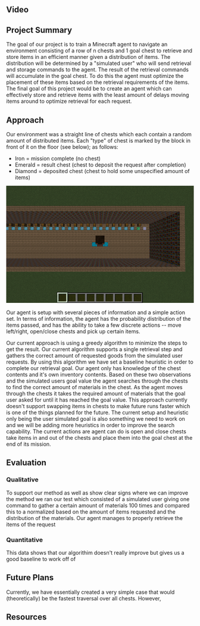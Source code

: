 
## Video


## Project Summary
The goal of our project is to train a Minecraft agent to navigate an environment consisting of a row of n chests and 
1 goal chest to retrieve and store items in an efficient manner given a distribution of items. The distribution will 
be determined by a "simulated user" who will send retrieval and storage commands to the agent. The result of the 
retrieval commands will accumulate in the goal chest.  To do this the agent must optimize the placement of these 
items based on the retrieval requirements of the items. The final goal of this project would be to create an agent 
which can effectively store and retrieve items with the least amount of delays moving items around to optimize 
retrieval for each request.


## Approach
Our environment was a straight line of chests which each contain a random amount of distributed items. Each "type" of 
chest is marked by the block in front of it on the floor (see below); 
as follows: 
- Iron = mission complete (no chest)
- Emerald = result chest (chest to deposit the request after completion)
- Diamond = deposited chest (chest to hold some unspecified amount of items)


<img src="static/setup.png" style="width:1000px;"/>

Our agent is setup with several pieces of information and a simple action set. In terms of information, the agent has 
the probability distribution of the items passed, and has the ability to take a few discrete actions -- move left/right,
open/close chests and pick up certain items. 
 
Our current approach is using a greedy algorithm to minimize the steps to get the result. Our current algorithm 
supports a single retrieval step and gathers the correct amount of requested goods from the simulated user requests. 
By using this algorithm we have set a baseline heuristic in order to complete our retrieval goal. Our agent only has
knowledge of the chest contents and it's own inventory contents. Based on these two observations and the simulated 
users goal value the agent searches through the chests to find the correct amount of materials in the chest. As the
agent moves through the chests it takes the required amount of materials that the goal user asked for until it has 
reached the goal value. This approach currently doesn't support swapping items in chests to make future runs faster 
which is one of the things planned for the future. The current setup and heuristic only being the user simulated goal 
is also something we need to work on and we will be adding more heuristics in order to improve the search capability. 
The current actions are agent can do is open and close chests take items in and out of the chests and place them into 
the goal chest at the end of its mission. 

## Evaluation

### Qualitative
To support our method as well as show clear signs where we can improve the method we ran our test which consisted of a 
simulated user giving one command to gather a certain amount of materials 100 times and compared this to a normalized 
based on the amount of items requested and the distribution of the materials. Our agent manages to properly retrieve 
the items of the request 

### Quantitative
This data shows that our algorithim doesn't really improve but gives us a good baseline to work off of 

## Future Plans
Currently, we have essentially created a very simple case that would (theoretically) be the fastest traversal over all 
chests. However,
## Resources
